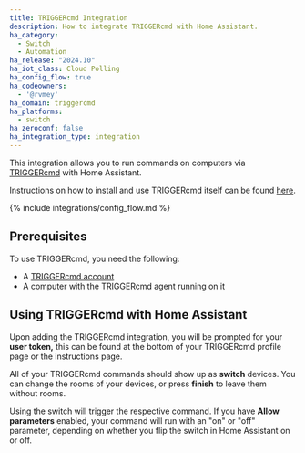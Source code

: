 ```yaml
---
title: TRIGGERcmd Integration
description: How to integrate TRIGGERcmd with Home Assistant.
ha_category:
  - Switch
  - Automation
ha_release: "2024.10"
ha_iot_class: Cloud Polling
ha_config_flow: true
ha_codeowners:
  - '@rvmey'
ha_domain: triggercmd
ha_platforms:
  - switch
ha_zeroconf: false
ha_integration_type: integration
---
```


This integration allows you to run commands on computers via [TRIGGERcmd](https://triggercmd.com/) with Home Assistant.

Instructions on how to install and use TRIGGERcmd itself can be found [here](https://docs.triggercmd.com/#/./QuickStart).

{% include integrations/config_flow.md %}

## Prerequisites
To use TRIGGERcmd, you need the following:

- A [TRIGGERcmd account](https://www.triggercmd.com/user/auth/signup)
- A computer with the TRIGGERcmd agent running on it

## Using TRIGGERcmd with Home Assistant

Upon adding the TRIGGERcmd integration, you will be prompted for your **user token,** this can be found at the bottom of your TRIGGERcmd profile page or the instructions page.

All of your TRIGGERcmd commands should show up as **switch** devices. You can change the rooms of your devices, or press **finish** to leave them without rooms.

Using the switch will trigger the respective command. If you have **Allow parameters** enabled, your command will run with an "on" or "off" parameter, depending on whether you flip the switch in Home Assistant on or off.
